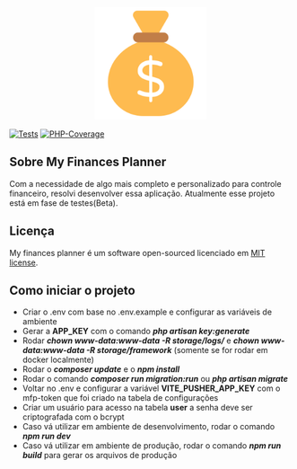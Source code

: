 <p align="center"><img src="./public/favicon.png" width="200" alt="Laravel Logo"></p>


[![Tests](https://github.com/Jhon-Henkel/my-finances-planner/actions/workflows/main_branch_pipeline.yml/badge.svg)](https://github.com/Jhon-Henkel/my-finances-planner/actions/workflows/main_branch_pipeline.yml)
[![PHP-Coverage](https://codecov.io/gh/Jhon-Henkel/my-finances-planner/branch/main/graph/badge.svg?token=ZWK28PWTZF)](https://codecov.io/gh/Jhon-Henkel/my-finances-planner)
## Sobre My Finances Planner

Com a necessidade de algo mais completo e personalizado para controle financeiro, resolvi desenvolver essa aplicação. Atualmente esse projeto está em fase de testes(Beta).

## Licença

My finances planner é um software open-sourced licenciado em [MIT license](https://opensource.org/licenses/MIT).

## Como iniciar o projeto
- Criar o .env com base no .env.example e configurar as variáveis de ambiente
- Gerar a **APP_KEY** com o comando ***php artisan key:generate***
- Rodar ***chown www-data:www-data -R storage/logs/*** e ***chown www-data:www-data -R storage/framework*** (somente se for rodar em docker localmente)
- Rodar o ***composer update*** e o ***npm install***
- Rodar o comando ***composer run migration:run*** ou ***php artisan migrate***
- Voltar no .env e configurar a variável **VITE_PUSHER_APP_KEY** com o mfp-token que foi criado na tabela de configurações
- Criar um usuário para acesso na tabela **user** a senha deve ser criptografada com o bcrypt
- Caso vá utilizar em ambiente de desenvolvimento, rodar o comando ***npm run dev***
- Caso vá utilizar em ambiente de produção, rodar o comando ***npm run build*** para gerar os arquivos de produção